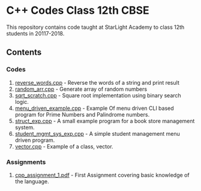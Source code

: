 # C++ Codes Class 12th CBSE
This repository contains code taught at StarLight Academy to class 12th students in 20117-2018.

## Contents
### Codes
1. [reverse_words.cpp](https://github.com/StarLight-Academy/cpp-codes/blob/master/reverse_words.cpp) - Reverse the words of a string and print result
2. [random_arr.cpp](https://github.com/StarLight-Academy/cpp-codes/blob/master/random_arr.cpp) - Generate array of random numbers
3. [sqrt_scratch.cpp](https://github.com/StarLight-Academy/cpp-codes/blob/master/sqrt_scratch.cpp) - Square root implementation using binary search logic.
4. [menu_driven_example.cpp](https://github.com/StarLight-Academy/cpp-codes/blob/master/menu_driven_example.cpp) - Example Of menu driven CLI based program for Prime Numbers and Palindrome numbers.
5. [struct_exp.cpp](https://github.com/StarLight-Academy/cpp-codes/blob/master/struct_exp.cpp) - A small example program for a book store management system.
6. [student_mgmt_sys_exp.cpp](https://github.com/StarLight-Academy/cpp-codes/blob/master/student_mgmt_sys_exp.cpp) - A simple student management menu driven program.
7. [vector.cpp](https://github.com/StarLight-Academy/cpp-codes/blob/master/vector.cpp) - Example of a class, vector.

### Assignments
1. [cpp_assignment_1.pdf](https://github.com/StarLight-Academy/cpp-codes/blob/master/assignments/cpp_assignment_1.pdf) - First Assignment covering basic knowledge of the language.
